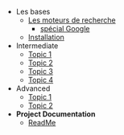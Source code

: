 - Les bases
  - [Les moteurs de recherche](basics/overview.md)
    - [spécial Google](basics/requirements/sub-topic.md)
  - [Installation](basics/installation.md)
- Intermediate
  - [Topic 1](intermediate/topics-1.md)
  - [Topic 2](intermediate/topics-2.md)
  - [Topic 3](intermediate/topics-3.md)
  - [Topic 4](intermediate/topics-4.md)
- Advanced
  - [Topic 1](advanced/adv-topic-1.md)
  - [Topic 2](advanced/adv-topic-2.md)
- **Project Documentation**
  - [ReadMe](https://github.com/hibbitts-design/docsify-open-publishing-starter-kit/blob/master/README.md)
